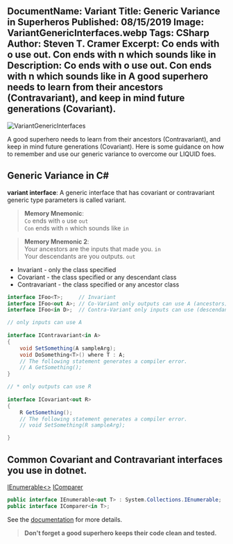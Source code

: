 DocumentName: Variant
Title: Generic Variance in Superheros
Published: 08/15/2019
Image: VariantGenericInterfaces.webp
Tags: CSharp
Author: Steven T. Cramer
Excerpt: Co ends with o use out.  Con ends with n which sounds like in
Description: Co ends with o use out.  Con ends with n which sounds like in A good superhero needs to learn from their ancestors (Contravariant), and keep in mind future generations (Covariant).
---

![][VariantGenericInterfacesImage]

A good superhero needs to learn from their ancestors (Contravariant), and keep in mind future generations (Covariant).  Here is some guidance on how to remember and use our generic variance to overcome our LIQUID foes.

## Generic Variance in C#

**variant interface**: A generic interface that has covariant or contravariant generic type parameters is called variant.

> **Memory Mnemonic**:  
> `Co` ends with `o` use `out`  
> `Con` ends with `n` which sounds like `in`

> **Memory Mnemonic 2**:  
> Your ancestors are the inputs that made you. `in`  
> Your descendants are you outputs. `out`

- Invariant - only the class specified
- Covariant - the class specified or any descendant class
- Contravariant - the class specified or any ancestor class

```csharp
interface IFoo<T>;     // Invariant
interface IFoo<out A>; // Co-Variant only outputs can use A (ancestors)
interface IFoo<in D>;  // Contra-Variant only inputs can use (descendants)
```

```csharp
// only inputs can use A 
 
interface IContravariant<in A>
{
    void SetSomething(A sampleArg);
    void DoSomething<T>() where T : A;
    // The following statement generates a compiler error.
    // A GetSomething();
}
```
```csharp
// * only outputs can use R
 
interface ICovariant<out R>
{
    R GetSomething();
    // The following statement generates a compiler error.
    // void SetSomething(R sampleArg);

}
```
## Common **Covariant** and **Contravariant** interfaces you use in dotnet.

[IEnumerable<>](https://docs.microsoft.com/en-us/dotnet/api/system.collections.generic.ienumerable-1)
[IComparer](https://docs.microsoft.com/en-us/dotnet/api/system.collections.generic.icomparer-1)

```csharp
public interface IEnumerable<out T> : System.Collections.IEnumerable;
public interface IComparer<in T>;
```

See the [documentation](https://docs.microsoft.com/en-us/dotnet/csharp/programming-guide/concepts/covariance-contravariance/creating-variant-generic-interfaces#declaring-variant-generic-interfaces) for more details.

>**Don't forget a good superhero keeps their code clean and tested.**

<!---
## Mentorship

If you are tired of coding alone come join us at the [FreezeTeam](https://twitter.com/TheFreezeTeam1).

-->

[VariantGenericInterfacesImage]: /../images/VariantGenericInterfaces.png "VariantGenericInterfaces"
